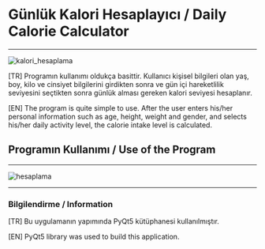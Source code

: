 # Günlük Kalori Hesaplayıcı / Daily Calorie Calculator

---

![kalori_hesaplama](https://github.com/YazilimciAmaAcemiOlan/Daily-calorie-calculator/assets/127662417/877d6d71-5b73-4ca9-80d7-c31dc9bca22e)


[TR]
Programın kullanımı oldukça basittir. Kullanıcı kişisel bilgileri olan yaş, boy, kilo ve cinsiyet bilgilerini girdikten sonra ve gün içi hareketlilik seviyesini seçtikten sonra günlük alması gereken kalori seviyesi hesaplanır.

[EN]
The program is quite simple to use. After the user enters his/her personal information such as age, height, weight and gender, and selects his/her daily activity level, the calorie intake level is calculated.

## Programın Kullanımı / Use of the Program

---

![hesaplama](https://github.com/YazilimciAmaAcemiOlan/Daily-calorie-calculator/assets/127662417/fd3d9b6c-2ef6-4816-962e-74b89ad09a1d)

---

### Bilgilendirme / Information
[TR]
Bu uygulamanın yapımında PyQt5 kütüphanesi kullanılmıştır.

[EN]
PyQt5 library was used to build this application.